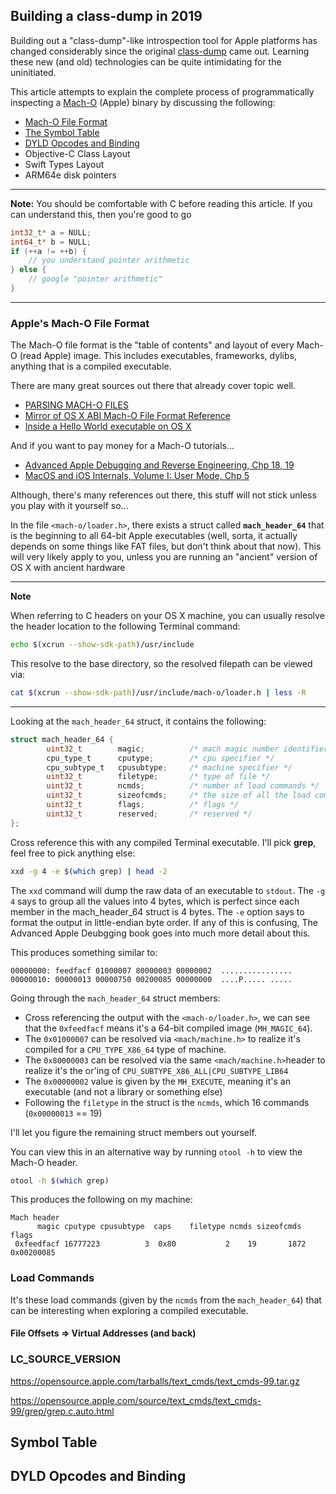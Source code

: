 ## Building a class-dump in 2019

Building out a "class-dump"-like introspection tool for Apple platforms has changed considerably since the original [class-dump](http://stevenygard.com/projects/class-dump/) came out. Learning these new (and old) technologies can be quite intimidating for the uninitiated. 

This article attempts to explain the complete process of programmatically inspecting a [Mach-O](https://en.wikipedia.org/wiki/Mach-O) (Apple) binary by discussing the following:

* [Mach-O File Format](#apples_mach-o_file_format)
* [The Symbol Table](#the_symbol_table)
* [DYLD Opcodes and Binding](#dyld_opcodes_and_binding)
* Objective-C Class Layout
* Swift Types Layout
* ARM64e disk pointers

---
**Note:** You should be comfortable with C before reading this article. If you can understand this, then you're good to go
```c
int32_t* a = NULL;
int64_t* b = NULL;
if (++a != ++b) {
	// you understand pointer arithmetic
} else {
	// google "pointer arithmetic"
}
```

---

### Apple's Mach-O File Format

The Mach-O file format is the "table of contents" and layout of every Mach-O (read Apple) image. This includes executables, frameworks, dylibs, anything that is a compiled executable.

There are many great sources out there that already cover topic well. 

* [PARSING MACH-O FILES](https://lowlevelbits.org/parsing-mach-o-files/)
* [Mirror of OS X ABI Mach-O File Format Reference](https://github.com/aidansteele/osx-abi-macho-file-format-reference)
* [Inside a Hello World executable on OS X](https://adrummond.net/posts/macho)

And if you want to pay money for a Mach-O tutorials...

* [Advanced Apple Debugging and Reverse Engineering, Chp 18, 19](https://store.raywenderlich.com/products/advanced-apple-debugging-and-reverse-engineering)
* [MacOS and iOS Internals, Volume I: User Mode, Chp 5](http://www.newosxbook.com/index.php)


Although, there's many references out there, this stuff will not stick unless you play with it yourself so...

In the file `<mach-o/loader.h>`, there exists a struct called **`mach_header_64`** that is the beginning to all 64-bit Apple executables (well, sorta, it actually depends on some things like FAT files, but don't think about that now). This will very likely apply to you, unless you are running an "ancient" version of OS X with ancient hardware

---
**Note**

When referring to C headers on your OS X machine, you can usually resolve the header location to the following Terminal command:


```bash
echo $(xcrun --show-sdk-path)/usr/include
```

This resolve to the base directory, so the resolved filepath can be viewed via:

```bash
cat $(xcrun --show-sdk-path)/usr/include/mach-o/loader.h | less -R
```

---

Looking at the `mach_header_64` struct, it contains the following:

```c
struct mach_header_64 {
        uint32_t        magic;          /* mach magic number identifier */
        cpu_type_t      cputype;        /* cpu specifier */
        cpu_subtype_t   cpusubtype;     /* machine specifier */
        uint32_t        filetype;       /* type of file */
        uint32_t        ncmds;          /* number of load commands */
        uint32_t        sizeofcmds;     /* the size of all the load commands */
        uint32_t        flags;          /* flags */
        uint32_t        reserved;       /* reserved */
};
```

Cross reference this with any compiled Terminal executable. I'll pick **grep**, feel free to pick anything else:

```bash
xxd -g 4 -e $(which grep) | head -2
```
The `xxd` command will dump the raw data of an executable to `stdout`. The `-g 4` says to group all the values into 4 bytes, which is perfect since each member in the mach_header_64 struct is 4 bytes. The `-e` option says to format the output in little-endian byte order. If any of this is confusing, The Advanced Apple Deubgging book goes into much more detail about this. 

This produces something similar to:

```none
00000000: feedfacf 01000007 80000003 00000002  ................
00000010: 00000013 00000750 00200085 00000000  ....P..... .....
```
Going through the `mach_header_64` struct members:

* Cross referencing the output with the `<mach-o/loader.h>`, we can see that the `0xfeedfacf` means it's a 64-bit compiled image (`MH_MAGIC_64`).
* The `0x01000007` can be resolved via `<mach/machine.h>` to realize it's compiled for a `CPU_TYPE_X86_64` type of machine.
* The `0x80000003` can be resolved via the same `<mach/machine.h>`header to realize it's the or'ing of `CPU_SUBTYPE_X86_ALL|CPU_SUBTYPE_LIB64`
* The `0x00000002` value is given by the `MH_EXECUTE`, meaning it's an executable (and not a library or something else)
* Following the `filetype` in the struct is the `ncmds`, which 16 commands (`0x00000013` == 19)

I'll let you figure the remaining struct members out yourself.

You can view this in an alternative way by running `otool -h` to view the Mach-O header.

```bash
otool -h $(which grep)
```

This produces the following on my machine:

```none
Mach header
      magic cputype cpusubtype  caps    filetype ncmds sizeofcmds      flags
 0xfeedfacf 16777223          3  0x80           2    19       1872 0x00200085
 ```

### Load Commands

It's these load commands (given by the `ncmds` from the `mach_header_64`) that can be interesting when exploring a compiled executable.


#### File Offsets => Virtual Addresses (and back)


### LC_SOURCE_VERSION

https://opensource.apple.com/tarballs/text_cmds/text_cmds-99.tar.gz

https://opensource.apple.com/source/text_cmds/text_cmds-99/grep/grep.c.auto.html


## Symbol Table

## DYLD Opcodes and Binding
<!-- 
You can use the [editor on GitHub](https://github.com/DerekSelander/dsdump/edit/master/docs/index.md) to maintain and preview the content for your website in Markdown files.

Whenever you commit to this repository, GitHub Pages will run [Jekyll](https://jekyllrb.com/) to rebuild the pages in your site, from the content in your Markdown files.

### Markdown

Markdown is a lightweight and easy-to-use syntax for styling your writing. It includes conventions for

```markdown
Syntax highlighted code block

# Header 1
## Header 2
### Header 3

- Bulleted
- List

1. Numbered
2. List

**Bold** and _Italic_ and `Code` text

[Link](url) and ![Image](src)
```

For more details see [GitHub Flavored Markdown](https://guides.github.com/features/mastering-markdown/).

### Jekyll Themes

Your Pages site will use the layout and styles from the Jekyll theme you have selected in your [repository settings](https://github.com/DerekSelander/dsdump/settings). The name of this theme is saved in the Jekyll `_config.yml` configuration file.

### Support or Contact

Having trouble with Pages? Check out our [documentation](https://help.github.com/categories/github-pages-basics/) or [contact support](https://github.com/contact) and we’ll help you sort it out.
 -->